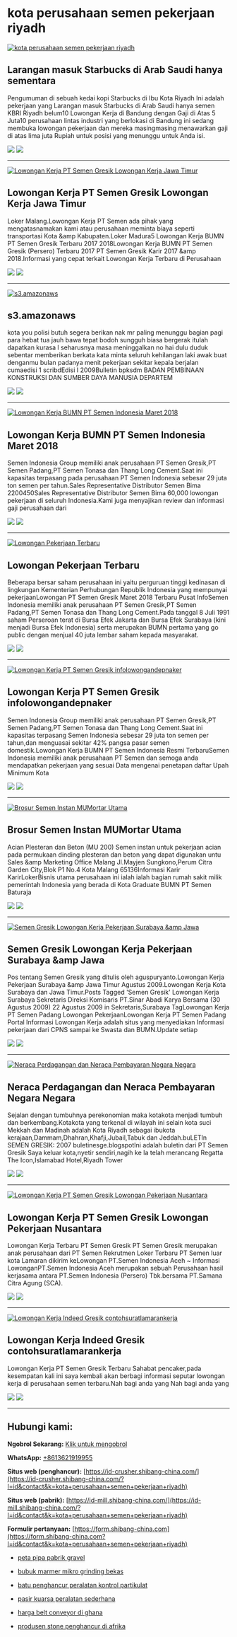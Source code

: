 # kota perusahaan semen pekerjaan riyadh

<a href="https://swt.shibang-china.com/?l=id&img&k=kota+perusahaan+semen+pekerjaan+riyadh" target="_blank">![kota perusahaan semen pekerjaan riyadh](http://static.shibang-china.com/all-800x300/637.jpg)</a>

## Larangan masuk Starbucks di Arab Saudi hanya sementara
Pengumuman di sebuah kedai kopi Starbucks di Ibu Kota Riyadh Ini adalah pekerjaan yang Larangan masuk Starbucks di Arab Saudi hanya semen KBRI Riyadh belum10 Lowongan Kerja di Bandung dengan Gaji di Atas 5 Juta10 perusahaan lintas industri yang berlokasi di Bandung ini sedang membuka lowongan pekerjaan dan mereka masingmasing menawarkan gaji di atas lima juta Rupiah untuk posisi yang menunggu untuk Anda isi.


<a href="https://whatsapp.shibangsoft.com/WhatsApp.php" target="_blank" title="WhatsApp">![](http://static.shibang-china.com/icon/whatsapp.png)</a> <a href="https://swt.shibang-china.com/?l=id&icon&k=kota+perusahaan+semen+pekerjaan+riyadh" target="_blank">![](http://static.shibang-china.com/icon/chat-id.png)</a>

---

<a href="https://swt.shibang-china.com/?l=id&img&k=kota+perusahaan+semen+pekerjaan+riyadh" target="_blank">![Lowongan Kerja PT Semen Gresik Lowongan Kerja Jawa Timur](http://static.shibang-china.com/all-800x300/1425.jpg)</a>

## Lowongan Kerja PT Semen Gresik Lowongan Kerja Jawa Timur
Loker Malang.Lowongan Kerja PT Semen ada pihak yang mengatasnamakan kami atau perusahaan meminta biaya seperti transportasi Kota &amp Kabupaten.Loker Madura5 Lowongan Kerja BUMN PT Semen Gresik Terbaru 2017 2018Lowongan Kerja BUMN PT Semen Gresik (Persero) Terbaru 2017 PT Semen Gresik Karir 2017 &amp 2018.Informasi yang cepat terkait Lowongan Kerja Terbaru di Perusahaan


<a href="https://whatsapp.shibangsoft.com/WhatsApp.php" target="_blank" title="WhatsApp">![](http://static.shibang-china.com/icon/whatsapp.png)</a> <a href="https://swt.shibang-china.com/?l=id&icon&k=kota+perusahaan+semen+pekerjaan+riyadh" target="_blank">![](http://static.shibang-china.com/icon/chat-id.png)</a>

---

<a href="https://swt.shibang-china.com/?l=id&img&k=kota+perusahaan+semen+pekerjaan+riyadh" target="_blank">![s3.amazonaws](http://static.shibang-china.com/all-800x300/1436.jpg)</a>

## s3.amazonaws
kota you polisi butuh segera berikan nak mr paling menunggu bagian pagi para hebat tua jauh bawa tepat bodoh sungguh biasa bergerak itulah dapatkan kurasa l seharusnya masa meninggalkan no hai dulu duduk sebentar memberikan berkata kata minta seluruh kehilangan laki awak buat denganmu bulan padanya menit pekerjaan sekitar kepala berjalan cumaedisi 1 scribdEdisi I 2009Bulletin bpksdm BADAN PEMBINAAN KONSTRUKSI DAN SUMBER DAYA MANUSIA DEPARTEM


<a href="https://whatsapp.shibangsoft.com/WhatsApp.php" target="_blank" title="WhatsApp">![](http://static.shibang-china.com/icon/whatsapp.png)</a> <a href="https://swt.shibang-china.com/?l=id&icon&k=kota+perusahaan+semen+pekerjaan+riyadh" target="_blank">![](http://static.shibang-china.com/icon/chat-id.png)</a>

---

<a href="https://swt.shibang-china.com/?l=id&img&k=kota+perusahaan+semen+pekerjaan+riyadh" target="_blank">![Lowongan Kerja BUMN PT Semen Indonesia Maret 2018](http://static.shibang-china.com/all-800x300/100.jpg)</a>

## Lowongan Kerja BUMN PT Semen Indonesia Maret 2018
Semen Indonesia Group memiliki anak perusahaan PT Semen Gresik,PT Semen Padang,PT Semen Tonasa dan Thang Long Cement.Saat ini kapasitas terpasang pada perusahaan PT Semen Indonesia sebesar 29 juta ton semen per tahun.Sales Representative Distributor Semen Bima 2200450Sales Representative Distributor Semen Bima 60,000 lowongan pekerjaan di seluruh Indonesia.Kami juga menyajikan review dan informasi gaji perusahaan dari


<a href="https://whatsapp.shibangsoft.com/WhatsApp.php" target="_blank" title="WhatsApp">![](http://static.shibang-china.com/icon/whatsapp.png)</a> <a href="https://swt.shibang-china.com/?l=id&icon&k=kota+perusahaan+semen+pekerjaan+riyadh" target="_blank">![](http://static.shibang-china.com/icon/chat-id.png)</a>

---

<a href="https://swt.shibang-china.com/?l=id&img&k=kota+perusahaan+semen+pekerjaan+riyadh" target="_blank">![Lowongan Pekerjaan Terbaru](http://static.shibang-china.com/all-800x300/855.jpg)</a>

## Lowongan Pekerjaan Terbaru
Beberapa bersar saham perusahaan ini yaitu perguruan tinggi kedinasan di lingkungan Kementerian Perhubungan Republik Indonesia yang mempunyai pekerjaanLowongan PT Semen Gresik Maret 2018 Terbaru Pusat InfoSemen Indonesia memiliki anak perusahaan PT Semen Gresik,PT Semen Padang,PT Semen Tonasa dan Thang Long Cement.Pada tanggal 8 Juli 1991 saham Perseroan terat di Bursa Efek Jakarta dan Bursa Efek Surabaya (kini menjadi Bursa Efek Indonesia) serta merupakan BUMN pertama yang go public dengan menjual 40 juta lembar saham kepada masyarakat.


<a href="https://whatsapp.shibangsoft.com/WhatsApp.php" target="_blank" title="WhatsApp">![](http://static.shibang-china.com/icon/whatsapp.png)</a> <a href="https://swt.shibang-china.com/?l=id&icon&k=kota+perusahaan+semen+pekerjaan+riyadh" target="_blank">![](http://static.shibang-china.com/icon/chat-id.png)</a>

---

<a href="https://swt.shibang-china.com/?l=id&img&k=kota+perusahaan+semen+pekerjaan+riyadh" target="_blank">![Lowongan Kerja PT Semen Gresik infolowongandepnaker](http://static.shibang-china.com/all-800x300/547.jpg)</a>

## Lowongan Kerja PT Semen Gresik infolowongandepnaker
Semen Indonesia Group memiliki anak perusahaan PT Semen Gresik,PT Semen Padang,PT Semen Tonasa dan Thang Long Cement.Saat ini kapasitas terpasang Semen Indonesia sebesar 29 juta ton semen per tahun,dan menguasai sekitar 42% pangsa pasar semen domestik.Lowongan Kerja BUMN PT Semen Indonesia Resmi TerbaruSemen Indonesia memiliki anak perusahaan PT Semen dan semoga anda mendapatkan pekerjaan yang sesuai Data mengenai penetapan daftar Upah Minimum Kota


<a href="https://whatsapp.shibangsoft.com/WhatsApp.php" target="_blank" title="WhatsApp">![](http://static.shibang-china.com/icon/whatsapp.png)</a> <a href="https://swt.shibang-china.com/?l=id&icon&k=kota+perusahaan+semen+pekerjaan+riyadh" target="_blank">![](http://static.shibang-china.com/icon/chat-id.png)</a>

---

<a href="https://swt.shibang-china.com/?l=id&img&k=kota+perusahaan+semen+pekerjaan+riyadh" target="_blank">![Brosur Semen Instan MUMortar Utama](http://static.shibang-china.com/all-800x300/969.jpg)</a>

## Brosur Semen Instan MUMortar Utama
Acian Plesteran dan Beton (MU 200) Semen instan untuk pekerjaan acian pada permukaan dinding plesteran dan beton yang dapat digunakan untu Sales &amp Marketing Office Malang Jl.Mayjen Sungkono,Perum Citra Garden City,Blok P1 No.4 Kota Malang 65136Informasi Karir KarirLokerBisnis utama perusahaan ini ialah ialah bagian rumah sakit milik pemerintah Indonesia yang berada di Kota Graduate BUMN PT Semen Baturaja


<a href="https://whatsapp.shibangsoft.com/WhatsApp.php" target="_blank" title="WhatsApp">![](http://static.shibang-china.com/icon/whatsapp.png)</a> <a href="https://swt.shibang-china.com/?l=id&icon&k=kota+perusahaan+semen+pekerjaan+riyadh" target="_blank">![](http://static.shibang-china.com/icon/chat-id.png)</a>

---

<a href="https://swt.shibang-china.com/?l=id&img&k=kota+perusahaan+semen+pekerjaan+riyadh" target="_blank">![Semen Gresik Lowongan Kerja Pekerjaan Surabaya &amp Jawa](http://static.shibang-china.com/all-800x300/409.jpg)</a>

## Semen Gresik Lowongan Kerja Pekerjaan Surabaya &amp Jawa
Pos tentang Semen Gresik yang ditulis oleh aguspuryanto.Lowongan Kerja Pekerjaan Surabaya &amp Jawa Timur Agustus 2009.Lowongan Kerja Kota Surabaya dan Jawa Timur.Posts Tagged 'Semen Gresik' Lowongan Kerja Surabaya Sekretaris Direksi Komisaris PT.Sinar Abadi Karya Bersama (30 Agustus 2009) 22 Agustus 2009 in Sekretaris,Surabaya TagLowongan Kerja PT Semen Padang Lowongan PekerjaanLowongan Kerja PT Semen Padang Portal Informasi Lowongan Kerja adalah situs yang menyediakan Informasi pekerjaan dari CPNS sampai ke Swasta dan BUMN.Update setiap


<a href="https://whatsapp.shibangsoft.com/WhatsApp.php" target="_blank" title="WhatsApp">![](http://static.shibang-china.com/icon/whatsapp.png)</a> <a href="https://swt.shibang-china.com/?l=id&icon&k=kota+perusahaan+semen+pekerjaan+riyadh" target="_blank">![](http://static.shibang-china.com/icon/chat-id.png)</a>

---

<a href="https://swt.shibang-china.com/?l=id&img&k=kota+perusahaan+semen+pekerjaan+riyadh" target="_blank">![Neraca Perdagangan dan Neraca Pembayaran Negara Negara](http://static.shibang-china.com/all-800x300/256.jpg)</a>

## Neraca Perdagangan dan Neraca Pembayaran Negara Negara
Sejalan dengan tumbuhnya perekonomian maka kotakota menjadi tumbuh dan berkembang.Kotakota yang terkenal di wilayah ini selain kota suci Mekkah dan Madinah adalah Kota Riyadh sebagai ibukota kerajaan,Dammam,Dhahran,Khafji,Jubail,Tabuk dan Jeddah.buLETIn SEMEN GRESIK: 2007 buletinesge.blogspotIni adalah buletin dari PT Semen Gresik Saya keluar kota,nyetir sendiri,nagih ke Ia telah merancang Regatta The Icon,Islamabad Hotel,Riyadh Tower


<a href="https://whatsapp.shibangsoft.com/WhatsApp.php" target="_blank" title="WhatsApp">![](http://static.shibang-china.com/icon/whatsapp.png)</a> <a href="https://swt.shibang-china.com/?l=id&icon&k=kota+perusahaan+semen+pekerjaan+riyadh" target="_blank">![](http://static.shibang-china.com/icon/chat-id.png)</a>

---

<a href="https://swt.shibang-china.com/?l=id&img&k=kota+perusahaan+semen+pekerjaan+riyadh" target="_blank">![Lowongan Kerja PT Semen Gresik Lowongan Pekerjaan Nusantara](http://static.shibang-china.com/all-800x300/171.jpg)</a>

## Lowongan Kerja PT Semen Gresik Lowongan Pekerjaan Nusantara
Lowongan Kerja Terbaru PT Semen Gresik PT Semen Gresik merupakan anak perusahaan dari PT Semen Rekrutmen Loker Terbaru PT Semen luar kota Lamaran dikirim keLowongan PT.Semen Indonesia Aceh ~ Informasi LowonganPT.Semen Indonesia Aceh merupakan sebuah Perusahaan hasil kerjasama antara PT.Semen Indonesia (Persero) Tbk.bersama PT.Samana Citra Agung (SCA).


<a href="https://whatsapp.shibangsoft.com/WhatsApp.php" target="_blank" title="WhatsApp">![](http://static.shibang-china.com/icon/whatsapp.png)</a> <a href="https://swt.shibang-china.com/?l=id&icon&k=kota+perusahaan+semen+pekerjaan+riyadh" target="_blank">![](http://static.shibang-china.com/icon/chat-id.png)</a>

---

<a href="https://swt.shibang-china.com/?l=id&img&k=kota+perusahaan+semen+pekerjaan+riyadh" target="_blank">![Lowongan Kerja Indeed Gresik contohsuratlamarankerja](http://static.shibang-china.com/all-800x300/420.jpg)</a>

## Lowongan Kerja Indeed Gresik contohsuratlamarankerja
Lowongan Kerja PT Semen Gresik Terbaru Sahabat pencaker,pada kesempatan kali ini saya kembali akan berbagi informasi seputar lowongan kerja di perusahaan semen terbaru.Nah bagi anda yang Nah bagi anda yang

<a href="https://whatsapp.shibangsoft.com/WhatsApp.php" target="_blank" title="WhatsApp">![](http://static.shibang-china.com/icon/whatsapp.png)</a> <a href="https://swt.shibang-china.com/?l=id&icon&k=kota+perusahaan+semen+pekerjaan+riyadh" target="_blank">![](http://static.shibang-china.com/icon/chat-id.png)</a>

---
## Hubungi kami:

**Ngobrol Sekarang:** [Klik untuk mengobrol](https://swt.shibang-china.com?l=id&contact&k=kota+perusahaan+semen+pekerjaan+riyadh)

**WhatsApp:**  [+8613621919955](https://whatsapp.shibangsoft.com/WhatsApp.php)

**Situs web (penghancur):** [https://id-crusher.shibang-china.com/](https://id-crusher.shibang-china.com/?l=id&contact&k=kota+perusahaan+semen+pekerjaan+riyadh)

**Situs web (pabrik):** [https://id-mill.shibang-china.com/](https://id-mill.shibang-china.com/?l=id&contact&k=kota+perusahaan+semen+pekerjaan+riyadh)

**Formulir pertanyaan:** [https://form.shibang-china.com](https://form.shibang-china.com?l=id&contact&k=kota+perusahaan+semen+pekerjaan+riyadh)

* [peta pipa pabrik gravel](../39/peta%20pipa%20pabrik%20gravel.md)

* [bubuk marmer mikro grinding bekas](../32/bubuk%20marmer%20mikro%20grinding%20bekas.md)

* [batu penghancur peralatan kontrol partikulat](../39/batu%20penghancur%20peralatan%20kontrol%20partikulat.md)

* [pasir kuarsa peralatan sederhana](../31/pasir%20kuarsa%20peralatan%20sederhana.md)

* [harga belt conveyor di ghana](../36/harga%20belt%20conveyor%20di%20ghana.md)

* [produsen stone penghancur di afrika](../32/produsen%20stone%20penghancur%20di%20afrika.md)
